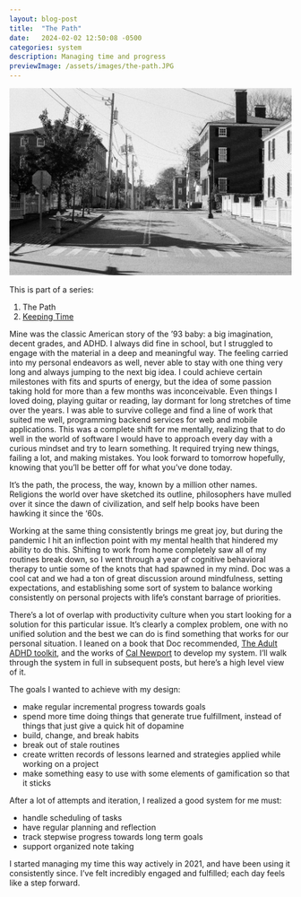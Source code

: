 ```yaml
---
layout: blog-post
title:  "The Path"
date:   2024-02-02 12:50:08 -0500
categories: system
description: Managing time and progress
previewImage: /assets/images/the-path.JPG
---
```


![The path](/assets/images/the-path.JPG "The path")

This is part of a series:
1. The Path
2. [Keeping Time](/system/2024/03/27/keeping-time.html)

Mine was the classic American story of the ’93 baby: a big imagination, decent grades, and ADHD. I always did fine in school, but I struggled to engage with the material in a deep and meaningful way. The feeling carried into my personal endeavors as well, never able to stay with one thing very long and always jumping to the next big idea. I could achieve certain milestones with fits and spurts of energy, but the idea of some passion taking hold for more than a few months was inconceivable. Even things I loved doing, playing guitar or reading, lay dormant for long stretches of time over the years. I was able to survive college and find a line of work that suited me well, programming backend services for web and mobile applications. This was a complete shift for me mentally, realizing that to do well in the world of software I would have to approach every day with a curious mindset and try to learn something. It required trying new things, failing a lot, and making mistakes. You look forward to tomorrow hopefully, knowing that you’ll be better off for what you’ve done today.

It’s the path, the process, the way, known by a million other names. Religions the world over have sketched its outline, philosophers have mulled over it since the dawn of civilization, and self help books have been hawking it since the ‘60s.

Working at the same thing consistently brings me great joy, but during the pandemic I hit an inflection point with my mental health that hindered my ability to do this. Shifting to work from home completely saw all of my routines break down, so I went through a year of cognitive behavioral therapy to untie some of the knots that had spawned in my mind. Doc was a cool cat and we had a ton of great discussion around mindfulness, setting expectations, and establishing some sort of system to balance working consistently on personal projects with life’s constant barrage of priorities.

There’s a lot of overlap with productivity culture when you start looking for a solution for this particular issue. It’s clearly a complex problem, one with no unified solution and the best we can do is find something that works for our personal situation. I leaned on a book that Doc recommended, [The Adult ADHD toolkit](https://www.goodreads.com/book/show/21087203-the-adult-adhd-tool-kit?ac=1&from_search=true&qid=7VAZEu1dxf&rank=1), and the works of [Cal Newport](https://calnewport.com) to develop my system. I’ll walk through the system in full in subsequent posts, but here’s a high level view of it.

The goals I wanted to achieve with my design:
* make regular incremental progress towards goals
* spend more time doing things that generate true fulfillment, instead of things that just give a quick hit of dopamine
* build, change, and break habits
* break out of stale routines
* create written records of lessons learned and strategies applied while working on a project
* make something easy to use with some elements of gamification so that it sticks

After a lot of attempts and iteration, I realized a good system for me must:
* handle scheduling of tasks
* have regular planning and reflection
* track stepwise progress towards long term goals
* support organized note taking

I started managing my time this way actively in 2021, and have been using it consistently since. I’ve felt incredibly engaged and fulfilled; each day feels like a step forward.
